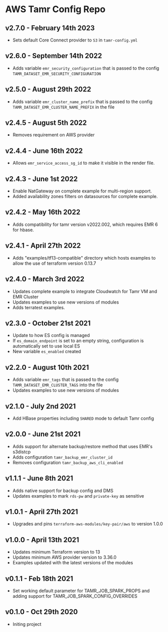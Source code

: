 # AWS Tamr Config Repo

## v2.7.0 - February  14th 2023
* Sets default Core Connect provider to `S3` in `tamr-config.yml`

## v2.6.0 - September 14th 2022
* Adds variable `emr_security_configuration` that is passed to the config `TAMR_DATASET_EMR_SECURITY_CONFIGURATION`

## v2.5.0 - August 29th 2022
* Adds variable `emr_cluster_name_prefix` that is passed to the config `TAMR_DATASET_EMR_CLUSTER_NAME_PREFIX` in the file

## v2.4.5 - August 5th 2022
* Removes requirement on AWS provider

## v2.4.4 - June 16th 2022
* Allows `emr_service_access_sg_id` to make it visible in the render file.

## v2.4.3 - June 1st 2022
* Enable NatGateway on complete example for multi-region support.
* Added availability zones filters on datasources for complete example.

## v2.4.2 - May 16th 2022
* Adds compatibility for tamr version v2022.002, which requires EMR 6 for hbase.

## v2.4.1 - April 27th 2022
* Adds "examples/tf13-compatible" directory which hosts examples to allow the use of terraform version 0.13.7

## v2.4.0 - March 3rd 2022
* Updates complete example to integrate Cloudwatch for Tamr VM and EMR Cluster
* Updates examples to use new versions of modules
* Adds terratest examples.

## v2.3.0 - October 21st 2021
* Update to how ES config is managed
* If `es_domain_endpoint` is set to an empty string, configuration is automatically set to use local ES
* New variable `es_enabled` created

## v2.2.0 - August 10th 2021
* Adds variable `emr_tags` that is passed to the config `TAMR_DATASET_EMR_CLUSTER_TAGS` into the file
* Updates examples to use new versions of modules

## v2.1.0 - July 2nd 2021
* Add HBase properties including `SHARED` mode to default Tamr config

## v2.0.0 - June 21st 2021
* Adds support for alternate backup/restore method that uses EMR's s3distcp
* Adds configuration `tamr_backup_emr_cluster_id`
* Removes configuration `tamr_backup_aws_cli_enabled`

## v1.1.1 - June 8th 2021
* Adds native support for backup config and DMS
* Updates examples to mark `rds-pw` and `private-key` as sensitive

## v1.0.1 - April 27th 2021
* Upgrades and pins `terraform-aws-modules/key-pair/aws` to version 1.0.0

## v1.0.0 - April 13th 2021
* Updates minimum Terraform version to 13
* Updates minimum AWS provider version to 3.36.0
* Examples updated with the latest versions of the modules

## v0.1.1 - Feb 18th 2021
* Set working default parameter for TAMR_JOB_SPARK_PROPS and adding support for TAMR_JOB_SPARK_CONFIG_OVERRIDES

## v0.1.0 - Oct 29th 2020
* Initing project
